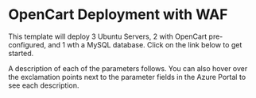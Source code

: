 # OpenCart Deployment with WAF

This template will deploy 3 Ubuntu Servers, 2 with OpenCart pre-configured, and 1 wth a MySQL database.  Click on the link below to get started.


A description of each of the parameters follows.  You can also hover over the exclamation points next to the parameter fields in the Azure Portal to see each description.
